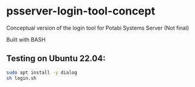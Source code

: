 # psserver-login-tool-concept
Conceptual version of the login tool for Potabi Systems Server (Not final)

Built with BASH

## Testing on Ubuntu 22.04:
```sh
sudo apt install -y dialog
sh login.sh
```